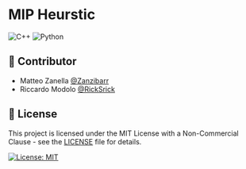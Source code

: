 # MIP Heurstic
![C++](https://img.shields.io/badge/C%2B%2B-00599C?style=for-the-badge&logo=c%2B%2B&logoColor=white) ![Python](https://img.shields.io/badge/Python-3776AB?style=for-the-badge&logo=python&logoColor=white)  

## 🤝 Contributor
- Matteo Zanella [@Zanzibarr](https://github.com/Zanzibarr)
- Riccardo Modolo [@RickSrick](https://github.com/RickSrick)

## 📄 License

This project is licensed under the MIT License with a Non-Commercial Clause - see the [LICENSE](LICENSE) file for details.

[![License: MIT](https://img.shields.io/badge/License-MIT-yellow.svg)](LICENSE)
